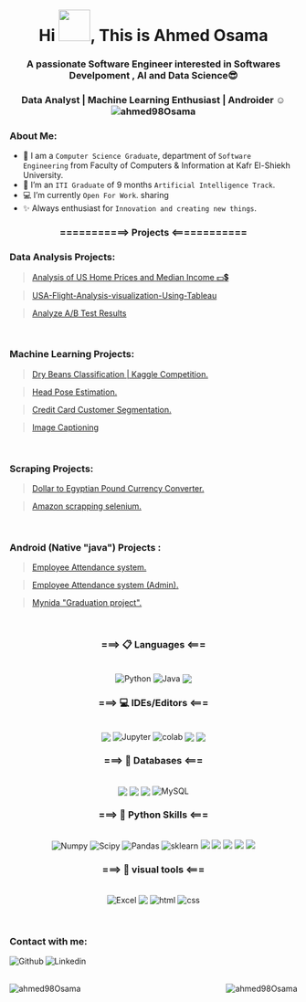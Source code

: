 <h1 align="center"> Hi <img src="https://github.com/mitul3737/mitul3737/blob/main/Wave.gif" width="55" height="55">, This is Ahmed Osama </h1>

<h3 align="center"> A passionate Software Engineer interested in Softwares Develpoment , AI and Data Science😎 </h3>
<h3 align="center"> Data Analyst | Machine Learning Enthusiast | Androider ☺ <img src="https://komarev.com/ghpvc/?username=ahmed98Osama&label=Views&&title_bg=%23555555&icon_color=%23E7E7E7&edge_flat=false" alt="ahmed98Osama" >  </h3> 


### About Me:

- :school: I am a `Computer Science Graduate`, department of `Software Engineering` from Faculty of Computers & Information at Kafr El-Shiekh University.
- 🔭 I’m an `ITI Graduate` of 9 months `Artificial Intelligence Track`.
- 💻 I’m currently `Open For Work`. <!--, This is my [Resume](https://drive.google.com/file/d/1hHz0chY7sxq3j_xmidSQf8VY-2JdhYf9/view?usp=drive_web).--> sharing
- ✨ Always enthusiast for `Innovation and creating new things`.



<h3 align="center"> ===========> Projects <============ </h3>
  
 ### Data Analysis Projects:
  
> <a href="https://github.com/ahmed98Osama/Analysis-of-US-Home-Prices-and-Median-Income-Dashboard" target="_blank">Analysis of US Home Prices and Median Income 💵💲</a>

  > <a href="https://github.com/ahmed98Osama/Analysis-of-US-Home-Prices-and-Median-Income-Dashboard" target="_blank">USA-Flight-Analysis-visualization-Using-Tableau</a>

  > <a href="https://github.com/ahmed98Osama/Analyze_A-B_Test_Results_Udacity" target="_blank">Analyze A/B Test Results</a> 

<br />
  
  
  
### Machine Learning Projects:
  
  > <a href="https://www.kaggle.com/code/khalednabil10/yalla-bean-a-gamed/notebook?scriptVersionId=97030261">Dry Beans Classification | Kaggle Competition.</a>
  
  > <a href="https://github.com/ahmed98Osama/Head_Pose_Estimation">Head Pose Estimation.</a>
  
  > <a href="https://github.com/ahmed98Osama/credit_card_customer_segmentation">Credit Card Customer Segmentation.</a>
  
  > <a href="https://github.com/ahmed98Osama/OFA_Image_Captioning ">Image Captioning</a>
  
<br />
  
  
  ### Scraping Projects:
  
  > <a href="https://github.com/ahmed98Osama/Dollar-to-Egyptian-Pound-Currency-Converter">Dollar to Egyptian Pound Currency Converter.</a>
  
  > <a href="https://github.com/ahmed98Osama/Amazon-Web-scrapping-using-selenium">Amazon scrapping selenium.</a>
  
  
<br />
  
### Android (Native "java") Projects :
  
  > <a href="https://github.com/ahmed98Osama/Employee-Radar">Employee Attendance system.</a>
  
  > <a href="https://github.com/ahmed98Osama/Atms2">Employee Attendance system (Admin).</a>
  
  > <a href="https://github.com/AbdelrhmanGouda/GradutionProject">Mynida "Graduation project".</a>

  
<br />  
  

  
  <h3 align="center"> ===> 📋 Languages <=== </h3>
  <p align="center">
    <br>
      <img align="center" alt="Python" src="https://img.shields.io/badge/Python-FFD43B?style=for-the-badge&logo=python&logoColor=blue"/>
      <img align="center" alt="Java" src="https://img.shields.io/badge/Java-ED8B00?style=for-the-badge&logo=java&logoColor=white"/>
      <img align="center" src="https://img.shields.io/badge/c++-%2300599C.svg?style=for-the-badge&logo=c%2B%2B&logoColor=white"/>   
  </p>
    
    
   
  <h3 align="center"> ===> 💻 IDEs/Editors <=== </h3>
  <p align="center">
    <br>
  <img align="center" src="https://img.shields.io/badge/Android%20Studio-3DDC84.svg?style=for-the-badge&logo=android-studio&logoColor=white"/>
  <img align="center" alt="Jupyter" src="https://img.shields.io/badge/Jupyter-F37626.svg?&style=for-the-badge&logo=Jupyter&logoColor=white"/>
  <img align="center" alt="colab" src="https://img.shields.io/badge/Colab-F9AB00?style=for-the-badge&logo=googlecolab&color=525252"/>
  <img align="center" src="https://img.shields.io/badge/Eclipse-FE7A16.svg?style=for-the-badge&logo=Eclipse&logoColor=white"/>
  <img align="center" src="https://img.shields.io/badge/NetBeansIDE-1B6AC6.svg?style=for-the-badge&logo=apache-netbeans-ide&logoColor=white"/>
  </p>
    
    

    
    
  <h3 align="center"> ===> 💾 Databases <=== </h3>
  <p align="center">
    <br>
  <img align="center" src="https://img.shields.io/badge/Firebase-039BE5?style=for-the-badge&logo=Firebase&logoColor=white"/>
  <img align="center" src="https://img.shields.io/badge/sqlite-%2307405e.svg?style=for-the-badge&logo=sqlite&logoColor=white"/>  
  <img align="center" src="https://img.shields.io/badge/postgres-%23316192.svg?style=for-the-badge&logo=postgresql&logoColor=white"/>
  <img align="center" alt="MySQL" src="https://img.shields.io/badge/MySQL-005C84?style=for-the-badge&logo=mysql&logoColor=white"/>
  </p>
    

    	    
  
  <h3 align="center"> ===> 🔧 Python Skills <=== </h3>
  <p align="center">
    <br>
    <img alt="Numpy" src="https://img.shields.io/badge/Numpy-777BB4?style=for-the-badge&logo=numpy&logoColor=white"/>
    <img alt="Scipy" src="https://img.shields.io/badge/SciPy-654FF0?style=for-the-badge&logo=SciPy&logoColor=white"/>
    <img alt="Pandas" src="https://img.shields.io/badge/Pandas-2C2D72?style=for-the-badge&logo=pandas&logoColor=white"/>
    <img alt="sklearn" src="https://img.shields.io/badge/scikit_learn-F7931E?style=for-the-badge&logo=scikit-learn&logoColor=white"/>
    <img src="https://img.shields.io/badge/Plotly-%233F4F75.svg?style=for-the-badge&logo=plotly&logoColor=white"/>
    <img src="https://img.shields.io/badge/Keras-%23D00000.svg?style=for-the-badge&logo=Keras&logoColor=white"/>
    <img src="https://img.shields.io/badge/Anaconda-%2344A833.svg?style=for-the-badge&logo=anaconda&logoColor=white"/>
    <img src="https://img.shields.io/badge/Spyder-838485?style=for-the-badge&logo=spyder%20ide&logoColor=maroon"/>
    <img src="https://img.shields.io/badge/dash-008DE4?style=for-the-badge&logo=dash&logoColor=white"/>
  </p>
 
  
  <h3 align="center"> ===> 🎨 visual tools  <=== </h3>
  <p align="center">
    <br>
    <img align="center" alt="Excel" src="https://img.shields.io/badge/Microsoft_Excel-217346?style=for-the-badge&logo=microsoft-excel&logoColor=white"/>
    <img align="center" src="https://img.shields.io/badge/PowerBI-F2C811?style=for-the-badge&logo=Power%20BI&logoColor=white"/>
    <img align="center" alt="html" src="https://img.shields.io/badge/HTML5-E34F26?style=for-the-badge&logo=html5&logoColor=white"/>
    <img align="center" alt="css" src="https://img.shields.io/badge/CSS3-1572B6?style=for-the-badge&logo=css3&logoColor=white"/>
  </p>
      
  <br/> 
  

  
### Contact with me:

<a href="https://www.kaggle.com/ahmed98osama" target="blank">
  <img align="left" alt="Github" src="https://img.shields.io/badge/Kaggle-20BEFF?style=for-the-badge&logo=Kaggle&logoColor=white">
  </a>


<a href="https://www.linkedin.com/in/ahmed98osama/">
<img align="left" alt="Linkedin" src="https://img.shields.io/badge/LinkedIn-0077B5?style=for-the-badge&logo=linkedin&logoColor=white">
</a>
<br />
  
<br />
<p align="left"> <img src="https://komarev.com/ghpvc/?username=ahmed98Osama&label=Profile%20views&color=0e75b6&style=flat" alt="ahmed98Osama" /> 
    <img align="right" src="https://github-readme-streak-stats.herokuapp.com?user=ahmed98Osama&theme=vue-dark&hide_border=true&date_format=M%20j%5B%2C%20Y%5D" alt="ahmed98Osama" />
    </p>
